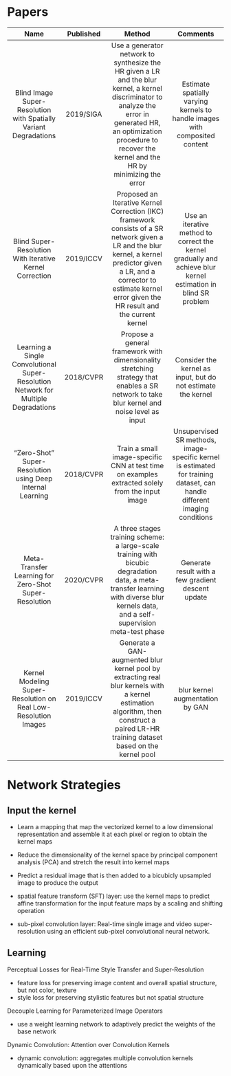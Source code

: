 # Papers
|         Name         | Published |          Method            |          Comments          |
| :------------------: | :-------: | :------------------------: | :------------------------: |
| Blind Image Super-Resolution with Spatially Variant Degradations | 2019/SIGA | Use a generator network to synthesize the HR given a LR and the blur kernel, a kernel discriminator to analyze the error in generated HR, an optimization procedure to recover the kernel and the HR by minimizing the error| Estimate spatially varying kernels to handle images with composited content |
| Blind Super-Resolution With Iterative Kernel Correction | 2019/ICCV | Proposed an Iterative Kernel Correction (IKC) framework consists of a SR network given a LR and the blur kernel, a kernel predictor given a LR, and a corrector to estimate kernel error given the HR result and the current kernel | Use an iterative method to correct the kernel gradually and achieve blur kernel estimation in blind SR problem |
| Learning a Single Convolutional Super-Resolution Network for Multiple Degradations | 2018/CVPR | Propose a general framework with dimensionality stretching strategy that enables a SR network to take blur kernel and noise level as input | Consider the kernel as input, but do not estimate the kernel |
| “Zero-Shot” Super-Resolution using Deep Internal Learning | 2018/CVPR | Train a small image-specific CNN at test time on examples extracted solely from the input image | Unsupervised SR methods, image-specific kernel is estimated for training dataset, can handle different imaging conditions |
| Meta-Transfer Learning for Zero-Shot Super-Resolution | 2020/CVPR | A three stages training scheme: a large-scale training with bicubic degradation data, a meta-transfer learning with diverse blur kernels data, and a self-supervision meta-test phase | Generate result with a few gradient descent update |
| Kernel Modeling Super-Resolution on Real Low-Resolution Images | 2019/ICCV | Generate a GAN-augmented blur kernel pool by extracting real blur kernels with a kernel estimation algorithm, then construct a paired LR-HR training dataset based on the kernel pool | blur kernel augmentation by GAN

# Network Strategies
## Input the kernel
- Learn a mapping that map the vectorized kernel to a low dimensional representation and assemble it at each pixel or region to obtain the kernel maps
- Reduce the dimensionality of the kernel space by principal component analysis (PCA) and stretch the result into kernel maps

- Predict a residual image that is then added to a bicubicly upsampled image to produce the output
- spatial feature transform (SFT) layer: use the kernel maps to predict affine transformation for the input feature maps by a scaling and shifting operation
- sub-pixel convolution layer: Real-time single image and video super-resolution using an efficient sub-pixel convolutional neural network.

## Learning
Perceptual Losses for Real-Time Style Transfer and Super-Resolution
- feature loss for preserving image content and overall spatial structure, but not color, texture
- style loss for preserving stylistic features but not spatial structure

Decouple Learning for Parameterized Image Operators
- use a weight learning network to adaptively predict the weights of the base network

Dynamic Convolution: Attention over Convolution Kernels
- dynamic convolution: aggregates multiple convolution kernels dynamically based upon the attentions

